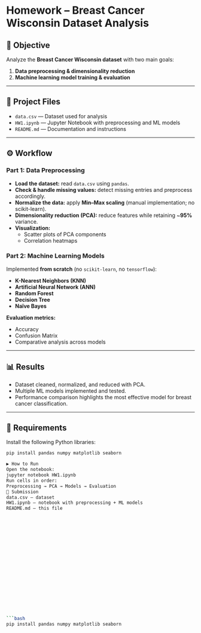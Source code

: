 # Homework – Breast Cancer Wisconsin Dataset Analysis

## 📌 Objective
Analyze the **Breast Cancer Wisconsin dataset** with two main goals:
1. **Data preprocessing & dimensionality reduction**
2. **Machine learning model training & evaluation**

---

## 📂 Project Files
- `data.csv` — Dataset used for analysis  
- `HW1.ipynb` — Jupyter Notebook with preprocessing and ML models  
- `README.md` — Documentation and instructions  

---

## ⚙️ Workflow

### Part 1: Data Preprocessing
- **Load the dataset:** read `data.csv` using `pandas`.
- **Check & handle missing values:** detect missing entries and preprocess accordingly.
- **Normalize the data:** apply **Min–Max scaling** (manual implementation; no scikit-learn).
- **Dimensionality reduction (PCA):** reduce features while retaining ~**95%** variance.
- **Visualization:**
  - Scatter plots of PCA components
  - Correlation heatmaps

### Part 2: Machine Learning Models
Implemented **from scratch** (no `scikit-learn`, no `tensorflow`):

- **K-Nearest Neighbors (KNN)**
- **Artificial Neural Network (ANN)**
- **Random Forest**
- **Decision Tree**
- **Naïve Bayes**

**Evaluation metrics:**
- Accuracy  
- Confusion Matrix  
- Comparative analysis across models  

---

## 📊 Results
- Dataset cleaned, normalized, and reduced with PCA.  
- Multiple ML models implemented and tested.  
- Performance comparison highlights the most effective model for breast cancer classification.  

---

## 🚀 Requirements
Install the following Python libraries:

```bash
pip install pandas numpy matplotlib seaborn

▶️ How to Run
Open the notebook:
jupyter notebook HW1.ipynb
Run cells in order:
Preprocessing → PCA → Models → Evaluation
📜 Submission
data.csv — dataset
HW1.ipynb — notebook with preprocessing + ML models
README.md — this file




















```bash
pip install pandas numpy matplotlib seaborn
